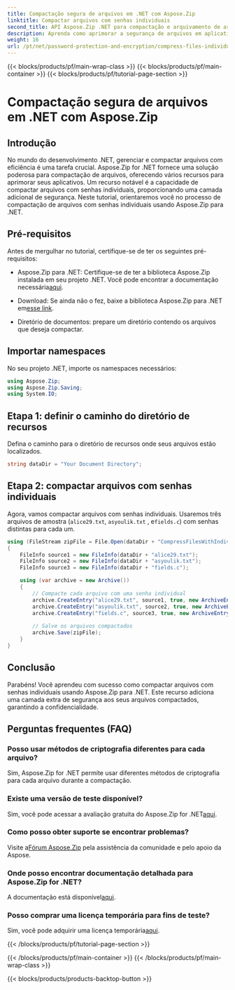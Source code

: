 ```yaml
---
title: Compactação segura de arquivos em .NET com Aspose.Zip
linktitle: Compactar arquivos com senhas individuais
second_title: API Aspose.Zip .NET para compactação e arquivamento de arquivos
description: Aprenda como aprimorar a segurança de arquivos em aplicativos .NET! Siga nosso guia passo a passo sobre compactação de arquivos com senhas individuais usando Aspose.Zip para .NET.
weight: 16
url: /pt/net/password-protection-and-encryption/compress-files-individual-passwords/
---
```


{{< blocks/products/pf/main-wrap-class >}}
{{< blocks/products/pf/main-container >}}
{{< blocks/products/pf/tutorial-page-section >}}

# Compactação segura de arquivos em .NET com Aspose.Zip


## Introdução

No mundo do desenvolvimento .NET, gerenciar e compactar arquivos com eficiência é uma tarefa crucial. Aspose.Zip for .NET fornece uma solução poderosa para compactação de arquivos, oferecendo vários recursos para aprimorar seus aplicativos. Um recurso notável é a capacidade de compactar arquivos com senhas individuais, proporcionando uma camada adicional de segurança. Neste tutorial, orientaremos você no processo de compactação de arquivos com senhas individuais usando Aspose.Zip para .NET.

## Pré-requisitos

Antes de mergulhar no tutorial, certifique-se de ter os seguintes pré-requisitos:

-  Aspose.Zip para .NET: Certifique-se de ter a biblioteca Aspose.Zip instalada em seu projeto .NET. Você pode encontrar a documentação necessária[aqui](https://reference.aspose.com/zip/net/).

-  Download: Se ainda não o fez, baixe a biblioteca Aspose.Zip para .NET em[esse link](https://releases.aspose.com/zip/net/).

- Diretório de documentos: prepare um diretório contendo os arquivos que deseja compactar.

## Importar namespaces

No seu projeto .NET, importe os namespaces necessários:

```csharp
using Aspose.Zip;
using Aspose.Zip.Saving;
using System.IO;
```

## Etapa 1: definir o caminho do diretório de recursos

Defina o caminho para o diretório de recursos onde seus arquivos estão localizados.

```csharp
string dataDir = "Your Document Directory";
```

## Etapa 2: compactar arquivos com senhas individuais

Agora, vamos compactar arquivos com senhas individuais. Usaremos três arquivos de amostra (`alice29.txt`, `asyoulik.txt` , e`fields.c`) com senhas distintas para cada um.

```csharp
using (FileStream zipFile = File.Open(dataDir + "CompressFilesWithIndividualPasswords_out.zip", FileMode.Create))
{
    FileInfo source1 = new FileInfo(dataDir + "alice29.txt");
    FileInfo source2 = new FileInfo(dataDir + "asyoulik.txt");
    FileInfo source3 = new FileInfo(dataDir + "fields.c");

    using (var archive = new Archive())
    {
        // Compacte cada arquivo com uma senha individual
        archive.CreateEntry("alice29.txt", source1, true, new ArchiveEntrySettings(new DeflateCompressionSettings(), new TraditionalEncryptionSettings("pass1")));
        archive.CreateEntry("asyoulik.txt", source2, true, new ArchiveEntrySettings(new DeflateCompressionSettings(), new AesEcryptionSettings("pass2", EncryptionMethod.AES128)));
        archive.CreateEntry("fields.c", source3, true, new ArchiveEntrySettings(new DeflateCompressionSettings(), new AesEcryptionSettings("pass3", EncryptionMethod.AES256)));
        
        // Salve os arquivos compactados
        archive.Save(zipFile);
    }
}
```

## Conclusão

Parabéns! Você aprendeu com sucesso como compactar arquivos com senhas individuais usando Aspose.Zip para .NET. Este recurso adiciona uma camada extra de segurança aos seus arquivos compactados, garantindo a confidencialidade.

## Perguntas frequentes (FAQ)

### Posso usar métodos de criptografia diferentes para cada arquivo?
Sim, Aspose.Zip for .NET permite usar diferentes métodos de criptografia para cada arquivo durante a compactação.

### Existe uma versão de teste disponível?
 Sim, você pode acessar a avaliação gratuita do Aspose.Zip for .NET[aqui](https://releases.aspose.com/).

### Como posso obter suporte se encontrar problemas?
 Visite a[Fórum Aspose.Zip](https://forum.aspose.com/c/zip/37) pela assistência da comunidade e pelo apoio da Aspose.

### Onde posso encontrar documentação detalhada para Aspose.Zip for .NET?
 A documentação está disponível[aqui](https://reference.aspose.com/zip/net/).

### Posso comprar uma licença temporária para fins de teste?
 Sim, você pode adquirir uma licença temporária[aqui](https://purchase.aspose.com/temporary-license/).

{{< /blocks/products/pf/tutorial-page-section >}}

{{< /blocks/products/pf/main-container >}}
{{< /blocks/products/pf/main-wrap-class >}}

{{< blocks/products/products-backtop-button >}}
